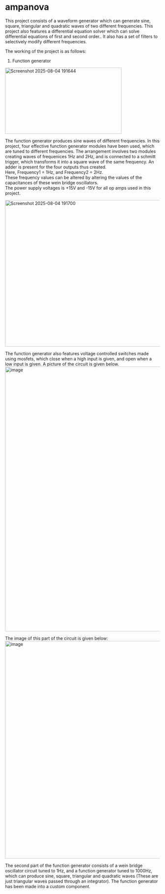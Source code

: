 # ampanova
This project consists of a waveform generator which can generate sine, square, triangular and quadratic waves of two different frequencies. This project also features a differential equation solver which can solve differential equations of first and second order.. It also has a set of filters to selectively modify different frequencies.  

The working of the project is as follows:  
1. Function generator  
<img width="379" height="215" alt="Screenshot 2025-08-04 191644" src="https://github.com/user-attachments/assets/4c1a7e81-a2a8-4855-9ae7-1497356b8e9e" />

The function generator produces sine waves of different frequencies. In this project, four effective function generator modules have been used, which are tuned to different frequencies. The arrangement involves    two modules creating waves of frequenices 1Hz and 2Hz, and is connected to a schmitt trigger, which transforms it into a square wave of the same frequency. An adder is present for the four outputs thus created.  
Here, Frequency1 = 1Hz, and Frequency2 = 2Hz.  
These frequency values can be altered by altering the values of the capacitances of these wein bridge oscillators.  
The power supply voltages is +15V and -15V for all op amps used in this project.

<img width="679" height="476" alt="Screenshot 2025-08-04 191700" src="https://github.com/user-attachments/assets/a6e39f7b-1375-46ed-8304-4fcf0413e733" />     

The function generator also features voltage controlled switches made using mosfets, which close when a high input is given, and open when a low input is given. A picture of the circuit is given below.  
<img width="1822" height="860" alt="image" src="https://github.com/user-attachments/assets/f2d4171d-d99d-4df0-9e07-1830b4bcc9e0" />   

The image of this part of the circuit is given below:  
<img width="1387" height="707" alt="image" src="https://github.com/user-attachments/assets/90c5e039-8477-4488-a65e-a1078169af0e" />  

The second part of the function generator consists of a wein bridge oscillator circuit tuned to 1Hz, and a function generator tuned to 1000Hz, which can produce sine, square, triangular and quadratic waves (These are just triangular waves passed through an integrator). The function generator has been made into a custom component.



   
